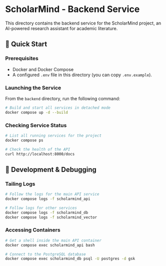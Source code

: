 # ScholarMind - Backend Service

This directory contains the backend service for the ScholarMind project, an AI-powered research assistant for academic literature.

## 🚀 Quick Start

### Prerequisites

- Docker and Docker Compose
- A configured `.env` file in this directory (you can copy `.env.example`).

### Launching the Service

From the `backend` directory, run the following command:

```bash
# Build and start all services in detached mode
docker compose up -d --build
```

### Checking Service Status

```bash
# List all running services for the project
docker compose ps

# Check the health of the API
curl http://localhost:8000/docs
```

## 🔧 Development & Debugging

### Tailing Logs

```bash
# Follow the logs for the main API service
docker compose logs -f scholarmind_api

# Follow logs for other services
docker compose logs -f scholarmind_db
docker compose logs -f scholarmind_vector
```

### Accessing Containers

```bash
# Get a shell inside the main API container
docker compose exec scholarmind_api bash

# Connect to the PostgreSQL database
docker compose exec scholarmind_db psql -U postgres -d gsk
```
